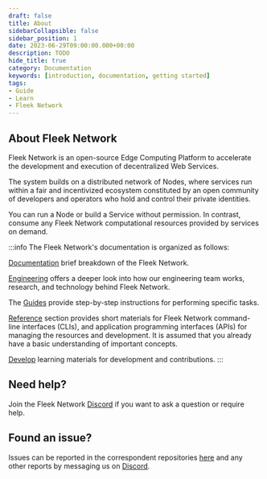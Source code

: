 ```yaml
---
draft: false
title: About
sidebarCollapsible: false
sidebar_position: 1
date: 2023-06-29T09:00:00.000+00:00
description: TODO
hide_title: true
category: Documentation
keywords: [introduction, documentation, getting started]
tags:
- Guide
- Learn
- Fleek Network
---
```


## About Fleek Network

Fleek Network is an open-source Edge Computing Platform to accelerate the development and execution of decentralized Web Services.

The system builds on a distributed network of Nodes, where services run within a fair and incentivized ecosystem constituted by an open community of developers and operators who hold and control their private identities.

You can run a Node or build a Service without permission. In contrast, consume any Fleek Network computational resources provided by services on demand.

:::info
The Fleek Network's documentation is organized as follows:

[Documentation](documentation) brief breakdown of the Fleek Network.

[Engineering](engineering) offers a deeper look into how our engineering team works, research, and technology behind Fleek Network.

The [Guides](guides) provide step-by-step instructions for performing specific tasks.

[Reference](reference) section provides short materials for Fleek Network command-line interfaces (CLIs), and application programming interfaces (APIs) for managing the resources and development. It is assumed that you already have a basic understanding of important concepts.

[Develop](develop) learning materials for development and contributions.
:::

## Need help?

Join the Fleek Network [Discord](https://discord.gg/fleekxyz) if you want to ask a question or require help.

## Found an issue?

Issues can be reported in the correspondent repositories [here](https://github.com/fleek-network) and any other reports by messaging us on [Discord](https://discord.gg/fleekxyz).
